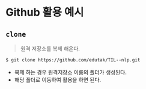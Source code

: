 # Github 활용 예시

## `clone`

> 원격 저장소를 복제 해온다.

```bash
$ git clone https://github.com/edutak/TIL--nlp.git
```

* 복제 하는 경우 원격저장소 이름의 폴더가 생성된다.
* 해당 폴더로 이동하여 활용을 하면 된다.